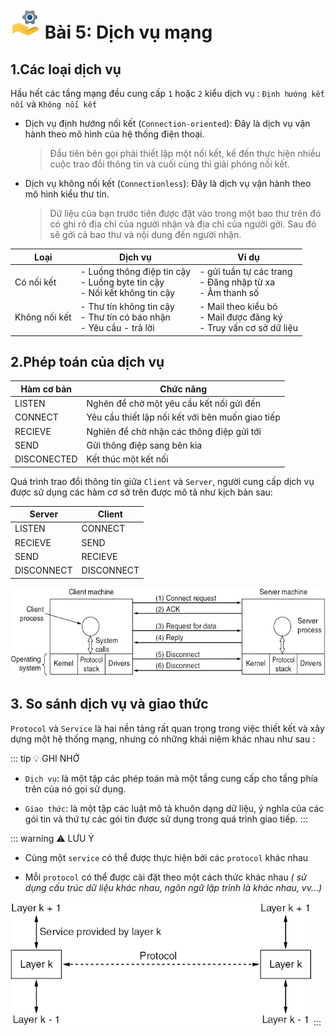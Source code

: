# <img src="https://raw.githubusercontent.com/Zenfection/Image/master/2021/08/27-17-13-54-icons8-service.png"> Bài 5: Dịch vụ mạng
## 1.Các loại dịch vụ

Hầu hết các tầng mạng đều cung cấp `1` hoặc `2` kiểu dịch vụ : `Định hướng kết nối` và `Không nối kết`

- Dịch vụ định hướng nối kết (`Connection-oriented`): Đây là dịch vụ vận hành theo mô hình của hệ thống điện thoại.

  >  Đầu tiên bên gọi phải thiết lập một nối kết, kế đến thực hiện nhiều cuộc trao đổi thông tin và cuối cùng thì giải phóng nối kết.

- Dịch vụ không nối kết (`Connectionless`): Đây là dịch vụ vận hành theo mô hình kiểu thư tín. 

  > Dữ liệu của bạn trước tiên được đặt vào trong một bao thư trên đó có ghi rõ địa chỉ của người nhận và địa chỉ của người gởi. Sau đó sẽ gởi cả bao thư và nội dung đến người nhận.

| Loại          | Dịch vụ                                                                       | Ví dụ                                                                  |
| ------------- | ----------------------------------------------------------------------------- | ---------------------------------------------------------------------- |
| Có nối kết    | - Luồng thông điệp tin cậy<br>- Luồng byte tin cậy<br>- Nối kết không tin cậy | - gửi tuần tự các trang<br>- Đăng nhập từ xa<br>- Âm thanh số          |
| Không nối kết | - Thư tín không tin cậy<br>- Thư tín có báo nhận<br>- Yêu cầu - trả lời       | - Mail theo kiểu bó<br>- Mail được đăng ký<br>- Truy vấn cơ sở dữ liệu |

## 2.Phép toán của dịch vụ

| Hàm cơ bản  | Chức năng                                        |
| ----------- | ------------------------------------------------ |
| LISTEN      | Nghẽn để chờ một yêu cầu kết nối gửi đến         |
| CONNECT     | Yêu cầu thiết lập nối kết với bên muốn giao tiếp |
| RECIEVE     | Nghiẽn để chờ nhận các thông điệp gửi tới        |
| SEND        | Gửi thông điệp sang bên kia                      |
| DISCONECTED | Kết thúc một kết nối                             |

Quá trình trao đổi thông tin giữa `Client` và `Server`, người cung cấp dịch vụ được sử dụng các hàm cơ sở trên được mô tả như kịch bản sau:

| Server     | Client     |
| ---------- | ---------- |
| LISTEN     | CONNECT    |
| RECIEVE    | SEND       |
| SEND       | RECIEVE    |
| DISCONNECT | DISCONNECT |

<img src="https://raw.githubusercontent.com/Zenfection/Image/master/2021/08/08-15-51-30-3-removebg-preview.png" title="" alt="3-removebg-preview.png" width="538" style="background: #fff;">

## 3. So sánh dịch vụ và giao thức

`Protocol` và `Service` là hai nền tảng rất quan trọng trong việc thiết kết và xây dựng một hệ thống mạng, nhưng có những khái niệm khác nhau như sau : 

::: tip 💡 GHI NHỚ

- `Dịch vụ`: là một tập các phép toán mà một tầng cung cấp cho tầng phía trên của nó gọi sử dụng.

- `Giao thức`: là một tập các luật mô tả khuôn dạng dữ liệu, ý nghĩa của các gói tin và thứ tự các gói tin được sử dụng trong quá trình giao tiếp.
:::

::: warning ⚠️ LƯU Ý

- Cùng một `service` có thể được thực hiện bởi các `protocol` khác nhau

- Mỗi `protocol` có thể được cài đặt theo một cách thức khác nhau *( sử dụng cấu trúc dữ liệu khác nhau, ngôn ngữ lập trình là khác nhau, vv...)*

<img src="https://raw.githubusercontent.com/Zenfection/Image/master/2021/08/08-16-09-13-235097581_391721658978489_7672026327921100956_n-removebg-preview.png" width="481" style="background: #fff;">
:::
